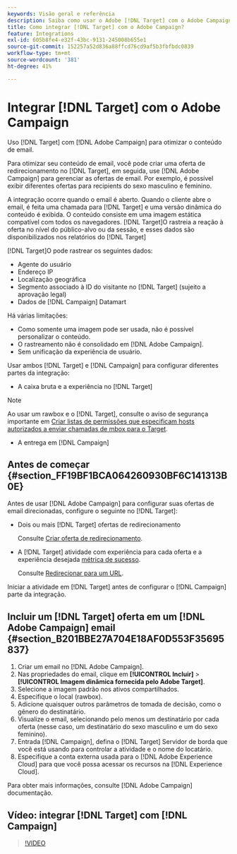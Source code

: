 ```yaml
---
keywords: Visão geral e referência
description: Saiba como usar o Adobe [!DNL Target] com o Adobe Campaign para otimizar o conteúdo de email.
title: Como integrar [!DNL Target] com o Adobe Campaign?
feature: Integrations
exl-id: 605b8fe4-e32f-43bc-9131-245008b655e1
source-git-commit: 152257a52d836a88ffcd76cd9af5b3fbfbdc0839
workflow-type: tm+mt
source-wordcount: '381'
ht-degree: 41%

---
```


# Integrar [!DNL Target] com o Adobe Campaign

Uso [!DNL Target] com [!DNL Adobe Campaign] para otimizar o conteúdo de email.

Para otimizar seu conteúdo de email, você pode criar uma oferta de redirecionamento no [!DNL Target], em seguida, use [!DNL Adobe Campaign] para gerenciar as ofertas de email. Por exemplo, é possível exibir diferentes ofertas para recipients do sexo masculino e feminino.

A integração ocorre quando o email é aberto. Quando o cliente abre o email, é feita uma chamada para [!DNL Target] e uma versão dinâmica do conteúdo é exibida. O conteúdo consiste em uma imagem estática compatível com todos os navegadores. [!DNL Target]O rastreia a reação à oferta no nível do público-alvo ou da sessão, e esses dados são disponibilizados nos relatórios do [!DNL Target]

[!DNL Target]O pode rastrear os seguintes dados:

* Agente do usuário
* Endereço IP
* Localização geográfica
* Segmento associado à ID do visitante no [!DNL Target] (sujeito a aprovação legal)
* Dados de [!DNL Campaign] Datamart

Há várias limitações:

* Como somente uma imagem pode ser usada, não é possível personalizar o conteúdo.
* O rastreamento não é consolidado em [!DNL Adobe Campaign].
* Sem unificação da experiência de usuário.

Usar ambos [!DNL Target] e [!DNL Campaign] para configurar diferentes partes da integração:

* A caixa bruta e a experiência no [!DNL Target]

>[!NOTE]
>
>Ao usar um rawbox e o [!DNL Target], consulte o aviso de segurança importante em [Criar listas de permissões que especificam hosts autorizados a enviar chamadas de mbox para o Target](/help/main/administrating-target/hosts.md#allowlist).

* A entrega em [!DNL Campaign]

## Antes de começar {#section_FF19BF1BCA064260930BF6C141313B0E}

Antes de usar [!DNL Adobe Campaign] para configurar suas ofertas de email direcionadas, configure o seguinte no [!DNL Target]:

* Dois ou mais [!DNL Target] ofertas de redirecionamento

   Consulte [Criar oferta de redirecionamento](/help/main/c-experiences/c-manage-content/offer-redirect.md).

* A [!DNL Target] atividade com experiência para cada oferta e a experiência desejada [métrica de sucesso](/help/main/c-activities/r-success-metrics/success-metrics.md).

   Consulte [Redirecionar para um URL](/help/main/c-experiences/c-visual-experience-composer/redirect-offer.md).

Iniciar a atividade em [!DNL Target] antes de configurar o [!DNL Campaign] parte da integração.

## Incluir um [!DNL Target] oferta em um [!DNL Adobe Campaign] email {#section_B201BBE27A704E18AF0D553F35695837}

1. Criar um email no [!DNL Adobe Campaign].
1. Nas propriedades do email, clique em **[!UICONTROL Incluir]** > **[!UICONTROL Imagem dinâmica fornecida pelo Adobe Target]**.
1. Selecione a imagem padrão nos ativos compartilhados.
1. Especifique o local (rawbox).
1. Adicione quaisquer outros parâmetros de tomada de decisão, como o gênero do destinatário.
1. Visualize o email, selecionando pelo menos um destinatário por cada oferta (nesse caso, um destinatário do sexo masculino e um do sexo feminino).
1. Entrada [!DNL Campaign], defina o [!DNL Target] Servidor de borda que você está usando para controlar a atividade e o nome do locatário.
1. Especifique a conta externa usada para o [!DNL Adobe Experience Cloud] para que você possa acessar os recursos na [!DNL Experience Cloud].

Para obter mais informações, consulte [!DNL Adobe Campaign] documentação.

## Vídeo: integrar [!DNL Target] com [!DNL Campaign]

>[!VIDEO](https://video.tv.adobe.com/v/35149)
